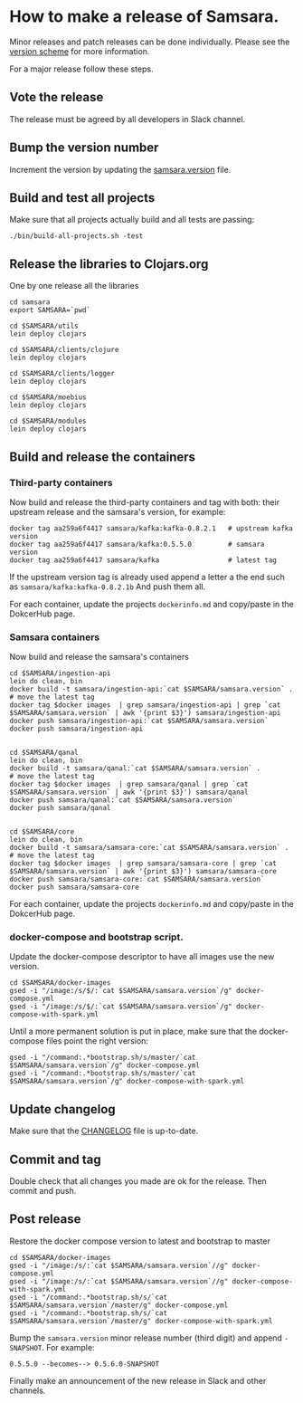 # How to make a release of Samsara.

Minor releases and patch releases can be done individually. Please see
the [version scheme](/VERSIONS.md) for more information.

For a major release follow these steps.

## Vote the release
The release must be agreed by all developers in Slack channel.

## Bump the version number
Increment the version by updating the [samsara.version](/samsara.version) file.


## Build and test all projects
Make sure that all projects actually build and all tests are passing:

    ./bin/build-all-projects.sh -test


## Release the libraries to Clojars.org

One by one release all the libraries

    cd samsara
    export SAMSARA=`pwd`

    cd $SAMSARA/utils
    lein deploy clojars

    cd $SAMSARA/clients/clojure
    lein deploy clojars

    cd $SAMSARA/clients/logger
    lein deploy clojars

    cd $SAMSARA/moebius
    lein deploy clojars

    cd $SAMSARA/modules
    lein deploy clojars


## Build and release the containers

### Third-party containers

Now build and release the third-party containers and tag with both:
their upstream release and the samsara's version, for example:

    docker tag aa259a6f4417 samsara/kafka:kafka-0.8.2.1   # upstream kafka version
    docker tag aa259a6f4417 samsara/kafka:0.5.5.0         # samsara version
    docker tag aa259a6f4417 samsara/kafka                 # latest tag

If the upstream version tag is already used append a letter a the end
such as `samsara/kafka:kafka-0.8.2.1b` And push them all.

For each container, update the projects `dockerinfo.md` and copy/paste
in the DokcerHub page.

### Samsara containers

Now build and release the samsara's containers

    cd $SAMSARA/ingestion-api
    lein do clean, bin
    docker build -t samsara/ingestion-api:`cat $SAMSARA/samsara.version` .
    # move the latest tag
    docker tag $docker images  | grep samsara/ingestion-api | grep `cat $SAMSARA/samsara.version` | awk '{print $3}') samsara/ingestion-api
    docker push samsara/ingestion-api:`cat $SAMSARA/samsara.version`
    docker push samsara/ingestion-api


    cd $SAMSARA/qanal
    lein do clean, bin
    docker build -t samsara/qanal:`cat $SAMSARA/samsara.version` .
    # move the latest tag
    docker tag $docker images  | grep samsara/qanal | grep `cat $SAMSARA/samsara.version` | awk '{print $3}') samsara/qanal
    docker push samsara/qanal:`cat $SAMSARA/samsara.version`
    docker push samsara/qanal


    cd $SAMSARA/core
    lein do clean, bin
    docker build -t samsara/samsara-core:`cat $SAMSARA/samsara.version` .
    # move the latest tag
    docker tag $docker images  | grep samsara/samsara-core | grep `cat $SAMSARA/samsara.version` | awk '{print $3}') samsara/samsara-core
    docker push samsara/samsara-core:`cat $SAMSARA/samsara.version`
    docker push samsara/samsara-core


For each container, update the projects `dockerinfo.md` and copy/paste
in the DokcerHub page.

### docker-compose and bootstrap script.

Update the docker-compose descriptor to have all images use the new version.

    cd $SAMSARA/docker-images
    gsed -i "/image:/s/$/:`cat $SAMSARA/samsara.version`/g" docker-compose.yml
    gsed -i "/image:/s/$/:`cat $SAMSARA/samsara.version`/g" docker-compose-with-spark.yml

Until a more permanent solution is put in place, make sure that the docker-compose
files point the right version:


    gsed -i "/command:.*bootstrap.sh/s/master/`cat $SAMSARA/samsara.version`/g" docker-compose.yml
    gsed -i "/command:.*bootstrap.sh/s/master/`cat $SAMSARA/samsara.version`/g" docker-compose-with-spark.yml

## Update changelog

Make sure that the [CHANGELOG](/changelog.md) file is up-to-date.

## Commit and tag

Double check that all changes you made are ok for the release. Then
commit and push.

## Post release

Restore the docker compose version to latest and bootstrap to master

    cd $SAMSARA/docker-images
    gsed -i "/image:/s/:`cat $SAMSARA/samsara.version`//g" docker-compose.yml
    gsed -i "/image:/s/:`cat $SAMSARA/samsara.version`//g" docker-compose-with-spark.yml
    gsed -i "/command:.*bootstrap.sh/s/`cat $SAMSARA/samsara.version`/master/g" docker-compose.yml
    gsed -i "/command:.*bootstrap.sh/s/`cat $SAMSARA/samsara.version`/master/g" docker-compose-with-spark.yml

Bump the `samsara.version` minor release number (third digit) and
append `-SNAPSHOT`. For example:

    0.5.5.0 --becomes--> 0.5.6.0-SNAPSHOT

Finally make an announcement of the new release in Slack and other channels.
